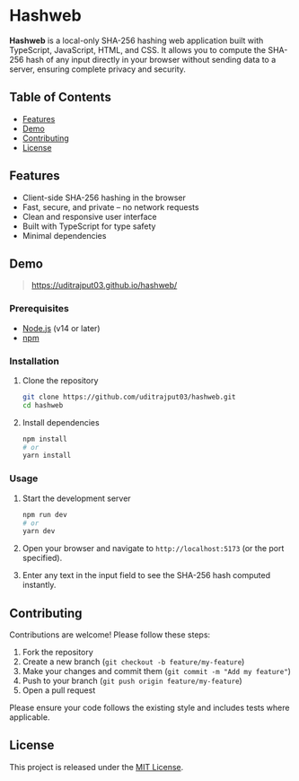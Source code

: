 # Hashweb

**Hashweb** is a local-only SHA-256 hashing web application built with TypeScript, JavaScript, HTML, and CSS. It allows you to compute the SHA-256 hash of any input directly in your browser without sending data to a server, ensuring complete privacy and security.

## Table of Contents

- [Features](#features)
- [Demo](#demo)
- [Contributing](#contributing)
- [License](#license)

## Features

- Client-side SHA-256 hashing in the browser  
- Fast, secure, and private – no network requests  
- Clean and responsive user interface  
- Built with TypeScript for type safety  
- Minimal dependencies  

## Demo

>  https://uditrajput03.github.io/hashweb/

### Prerequisites

- [Node.js](https://nodejs.org/) (v14 or later)
- [npm](https://www.npmjs.com/)

### Installation

1. Clone the repository  
   ```bash
   git clone https://github.com/uditrajput03/hashweb.git
   cd hashweb
   ```

2. Install dependencies  
   ```bash
   npm install
   # or
   yarn install
   ```

### Usage

1. Start the development server  
   ```bash
   npm run dev
   # or
   yarn dev
   ```

2. Open your browser and navigate to `http://localhost:5173` (or the port specified).

3. Enter any text in the input field to see the SHA-256 hash computed instantly.


## Contributing

Contributions are welcome! Please follow these steps:

1. Fork the repository  
2. Create a new branch (`git checkout -b feature/my-feature`)  
3. Make your changes and commit them (`git commit -m "Add my feature"`)  
4. Push to your branch (`git push origin feature/my-feature`)  
5. Open a pull request

Please ensure your code follows the existing style and includes tests where applicable.

## License

This project is released under the [MIT License](LICENSE).

